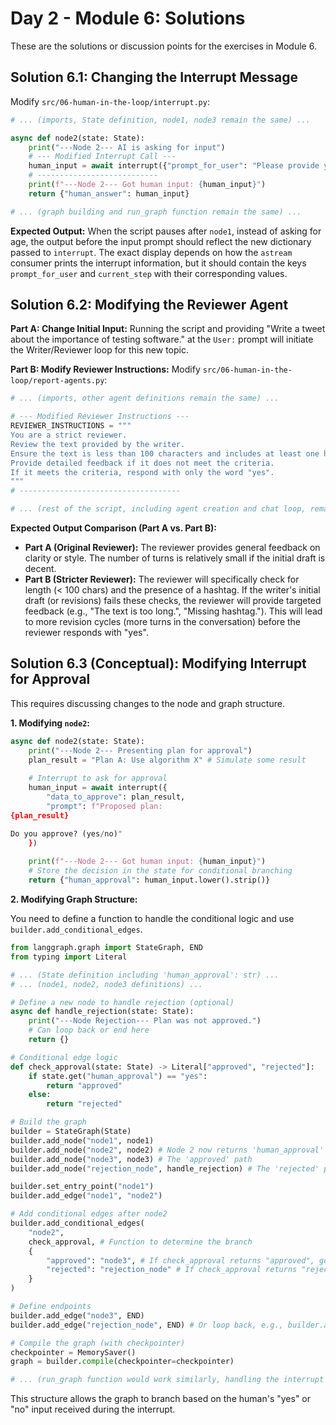# Day 2 - Module 6: Solutions

These are the solutions or discussion points for the exercises in Module 6.

## Solution 6.1: Changing the Interrupt Message

Modify `src/06-human-in-the-loop/interrupt.py`:

```python
# ... (imports, State definition, node1, node3 remain the same) ...

async def node2(state: State):
    print("---Node 2--- AI is asking for input")
    # --- Modified Interrupt Call --- 
    human_input = await interrupt({"prompt_for_user": "Please provide your favorite color to continue.", "current_step": "node2"})
    # ---------------------------
    print(f"---Node 2--- Got human input: {human_input}")
    return {"human_answer": human_input}

# ... (graph building and run_graph function remain the same) ...
```

**Expected Output:**
When the script pauses after `node1`, instead of asking for age, the output before the input prompt should reflect the new dictionary passed to `interrupt`. The exact display depends on how the `astream` consumer prints the interrupt information, but it should contain the keys `prompt_for_user` and `current_step` with their corresponding values.

## Solution 6.2: Modifying the Reviewer Agent

**Part A: Change Initial Input:**
Running the script and providing "Write a tweet about the importance of testing software." at the `User:` prompt will initiate the Writer/Reviewer loop for this new topic.

**Part B: Modify Reviewer Instructions:**
Modify `src/06-human-in-the-loop/report-agents.py`:

```python
# ... (imports, other agent definitions remain the same) ...

# --- Modified Reviewer Instructions --- 
REVIEWER_INSTRUCTIONS = """
You are a strict reviewer. 
Review the text provided by the writer. 
Ensure the text is less than 100 characters and includes at least one hashtag. 
Provide detailed feedback if it does not meet the criteria. 
If it meets the criteria, respond with only the word "yes".
"""
# ------------------------------------

# ... (rest of the script, including agent creation and chat loop, remains the same) ...
```

**Expected Output Comparison (Part A vs. Part B):**
*   **Part A (Original Reviewer):** The reviewer provides general feedback on clarity or style. The number of turns is relatively small if the initial draft is decent.
*   **Part B (Stricter Reviewer):** The reviewer will specifically check for length (< 100 chars) and the presence of a hashtag. If the writer's initial draft (or revisions) fails these checks, the reviewer will provide targeted feedback (e.g., "The text is too long.", "Missing hashtag."). This will lead to more revision cycles (more turns in the conversation) before the reviewer responds with "yes".

## Solution 6.3 (Conceptual): Modifying Interrupt for Approval

This requires discussing changes to the node and graph structure.

**1. Modifying `node2`:**

```python
async def node2(state: State):
    print("---Node 2--- Presenting plan for approval")
    plan_result = "Plan A: Use algorithm X" # Simulate some result
    
    # Interrupt to ask for approval
    human_input = await interrupt({
        "data_to_approve": plan_result, 
        "prompt": f"Proposed plan: 
{plan_result}

Do you approve? (yes/no)"
    })
    
    print(f"---Node 2--- Got human input: {human_input}")
    # Store the decision in the state for conditional branching
    return {"human_approval": human_input.lower().strip()}
```

**2. Modifying Graph Structure:**

You need to define a function to handle the conditional logic and use `builder.add_conditional_edges`.

```python
from langgraph.graph import StateGraph, END
from typing import Literal

# ... (State definition including 'human_approval': str) ...
# ... (node1, node2, node3 definitions) ...

# Define a new node to handle rejection (optional)
async def handle_rejection(state: State):
    print("---Node Rejection--- Plan was not approved.")
    # Can loop back or end here
    return {}

# Conditional edge logic
def check_approval(state: State) -> Literal["approved", "rejected"]:
    if state.get("human_approval") == "yes":
        return "approved"
    else:
        return "rejected"

# Build the graph
builder = StateGraph(State)
builder.add_node("node1", node1)
builder.add_node("node2", node2) # Node 2 now returns 'human_approval'
builder.add_node("node3", node3) # The 'approved' path
builder.add_node("rejection_node", handle_rejection) # The 'rejected' path

builder.set_entry_point("node1")
builder.add_edge("node1", "node2")

# Add conditional edges after node2
builder.add_conditional_edges(
    "node2",
    check_approval, # Function to determine the branch
    {
        "approved": "node3", # If check_approval returns "approved", go to node3
        "rejected": "rejection_node" # If check_approval returns "rejected", go to rejection_node
    }
)

# Define endpoints
builder.add_edge("node3", END)
builder.add_edge("rejection_node", END) # Or loop back, e.g., builder.add_edge("rejection_node", "node1")

# Compile the graph (with checkpointer)
checkpointer = MemorySaver()
graph = builder.compile(checkpointer=checkpointer)

# ... (run_graph function would work similarly, handling the interrupt from node2) ...
```
This structure allows the graph to branch based on the human's "yes" or "no" input received during the interrupt.
